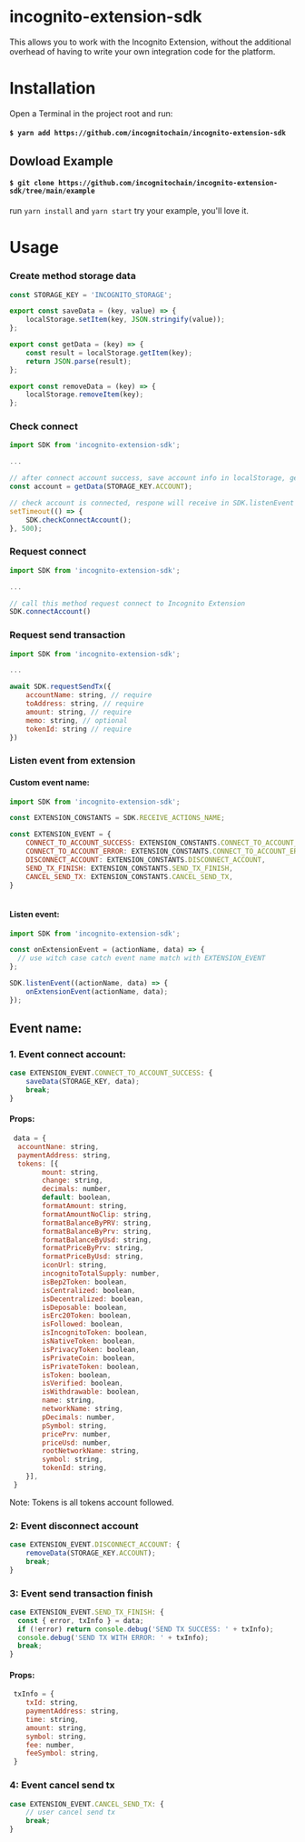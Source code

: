 # incognito-extension-sdk
This allows you to work with the Incognito Extension, without the additional overhead of having to write your own integration code for the platform.

# Installation
Open a Terminal in the project root and run:

#### `$ yarn add https://github.com/incognitochain/incognito-extension-sdk`

## Dowload Example

#### `$ git clone https://github.com/incognitochain/incognito-extension-sdk/tree/main/example`

run `yarn install` and `yarn start` try your example, you'll love it.

# Usage

### Create method storage data

```javascript
const STORAGE_KEY = 'INCOGNITO_STORAGE';

export const saveData = (key, value) => {
    localStorage.setItem(key, JSON.stringify(value));
};

export const getData = (key) => {
    const result = localStorage.getItem(key);
    return JSON.parse(result);
};

export const removeData = (key) => {
    localStorage.removeItem(key);
};
```

### Check connect

```javascript
import SDK from 'incognito-extension-sdk';

...

// after connect account success, save account info in localStorage, get account info when reload tab
const account = getData(STORAGE_KEY.ACCOUNT);

// check account is connected, respone will receive in SDK.listenEvent
setTimeout(() => {
    SDK.checkConnectAccount();
}, 500);

```
### Request connect

```javascript
import SDK from 'incognito-extension-sdk';

...

// call this method request connect to Incognito Extension
SDK.connectAccount()

```

### Request send transaction

```javascript
import SDK from 'incognito-extension-sdk';

...

await SDK.requestSendTx({
    accountName: string, // require
    toAddress: string, // require
    amount: string, // require
    memo: string, // optional
    tokenId: string // require
})

```

### Listen event from extension

#### Custom event name:

```javascript
import SDK from 'incognito-extension-sdk';

const EXTENSION_CONSTANTS = SDK.RECEIVE_ACTIONS_NAME;

const EXTENSION_EVENT = {
    CONNECT_TO_ACCOUNT_SUCCESS: EXTENSION_CONSTANTS.CONNECT_TO_ACCOUNT_SUCCESS,
    CONNECT_TO_ACCOUNT_ERROR: EXTENSION_CONSTANTS.CONNECT_TO_ACCOUNT_ERROR,
    DISCONNECT_ACCOUNT: EXTENSION_CONSTANTS.DISCONNECT_ACCOUNT,
    SEND_TX_FINISH: EXTENSION_CONSTANTS.SEND_TX_FINISH,
    CANCEL_SEND_TX: EXTENSION_CONSTANTS.CANCEL_SEND_TX,
}
  
```

#### Listen event:

```javascript
import SDK from 'incognito-extension-sdk';

const onExtensionEvent = (actionName, data) => {
  // use witch case catch event name match with EXTENSION_EVENT
};

SDK.listenEvent((actionName, data) => {
    onExtensionEvent(actionName, data);
});

```

## Event name:

### 1. Event connect account:

```javascript
case EXTENSION_EVENT.CONNECT_TO_ACCOUNT_SUCCESS: {
    saveData(STORAGE_KEY, data);
    break;
}
```

#### Props:
```javascript 
 data = {
  accountNane: string,
  paymentAddress: string,
  tokens: [{
        mount: string,
        change: string,
        decimals: number,
        default: boolean,
        formatAmount: string,
        formatAmountNoClip: string,
        formatBalanceByPRV: string,
        formatBalanceByPrv: string,
        formatBalanceByUsd: string,
        formatPriceByPrv: string,
        formatPriceByUsd: string,
        iconUrl: string,
        incognitoTotalSupply: number,
        isBep2Token: boolean,
        isCentralized: boolean,
        isDecentralized: boolean,
        isDeposable: boolean,
        isErc20Token: boolean,
        isFollowed: boolean,
        isIncognitoToken: boolean,
        isNativeToken: boolean,
        isPrivacyToken: boolean,
        isPrivateCoin: boolean,
        isPrivateToken: boolean,
        isToken: boolean,
        isVerified: boolean,
        isWithdrawable: boolean,
        name: string,
        networkName: string,
        pDecimals: number,
        pSymbol: string,
        pricePrv: number,
        priceUsd: number,
        rootNetworkName: string,
        symbol: string,
        tokenId: string,
    }],
 }
```
Note: Tokens is all tokens account followed.

### 2: Event disconnect account

```javascript
case EXTENSION_EVENT.DISCONNECT_ACCOUNT: {
    removeData(STORAGE_KEY.ACCOUNT);
    break;
}
```

### 3: Event send transaction finish

```javascript
case EXTENSION_EVENT.SEND_TX_FINISH: {
  const { error, txInfo } = data;
  if (!error) return console.debug('SEND TX SUCCESS: ' + txInfo);
  console.debug('SEND TX WITH ERROR: ' + txInfo);
  break;
}
```

#### Props:
```javascript 
 txInfo = {
    txId: string,
    paymentAddress: string,
    time: string,
    amount: string,
    symbol: string,
    fee: number,
    feeSymbol: string,
 }
```

### 4: Event cancel send tx

```javascript
case EXTENSION_EVENT.CANCEL_SEND_TX: {
    // user cancel send tx
    break;
}

```


  
